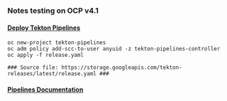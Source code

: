 ### Notes testing on OCP v4.1

#### [Deploy Tekton Pipelines](https://github.com/tektoncd/pipeline/blob/master/docs/install.md#installing-tekton-pipelines-on-openshiftminishift) 

    oc new-project tekton-pipelines
    oc adm policy add-scc-to-user anyuid -z tekton-pipelines-controller
    oc apply -f release.yaml 
    
    ### Source file: https://storage.googleapis.com/tekton-releases/latest/release.yaml ###

#### [Pipelines Documentation](https://github.com/tektoncd/pipeline/blob/master/docs/README.md)